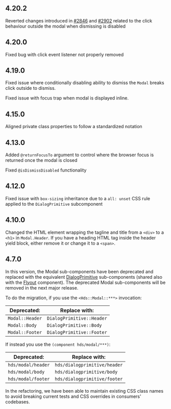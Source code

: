 ## 4.20.2

Reverted changes introduced in [#2846](https://github.com/hashicorp/design-system/pull/2846) and [#2902](https://github.com/hashicorp/design-system/pull/2902) related to the click behaviour outside the modal when dismissing is disabled

## 4.20.0

Fixed bug with click event listener not properly removed

## 4.19.0

Fixed issue where conditionally disabling ability to dismiss the `Modal` breaks click outside to dismiss.

Fixed issue with focus trap when modal is displayed inline.

## 4.15.0

Aligned private class properties to follow a standardized notation

## 4.13.0

Added `@returnFocusTo` argument to control where the browser focus is returned once the modal is closed

Fixed `@isDismissDisabled` functionality

## 4.12.0

Fixed issue with `box-sizing` inheritance due to a `all: unset` CSS rule applied to the `DialogPrimitive` subcomponent

## 4.10.0

Changed the HTML element wrapping the tagline and title from a `<div>` to a `<h1>` in `Modal.Header`. If you have a heading HTML tag inside the header yield block, either remove it or change it to a `<span>`.

## 4.7.0

In this version, the Modal sub-components have been deprecated and replaced with the equivalent [DialogPrimitive](/utilities/dialog-primitive) sub-components (shared also with the [Flyout](/components/flyout) component). The deprecated Modal sub-components will be removed in the next major release.

To do the migration, if you use the `<Hds::Modal::***>` invocation:

| Deprecated:           | Replace with:                  |
|-----------------------|--------------------------------|
| `Modal::Header`      | `DialogPrimitive::Header`      |
| `Modal::Body`        | `DialogPrimitive::Body`        |
| `Modal::Footer`      | `DialogPrimitive::Footer`      |

If instead you use the `(component hds/modal/***)`:

| Deprecated:              | Replace with:                     |
|--------------------------|-----------------------------------|
| `hds/modal/header`      | `hds/dialogprimitive/header`      |
| `hds/modal/body`        | `hds/dialogprimitive/body`        |
| `hds/modal/footer`      | `hds/dialogprimitive/footer`      |

In the refactoring, we have been able to maintain existing CSS class names to avoid breaking current tests and CSS overrides in consumers' codebases.
